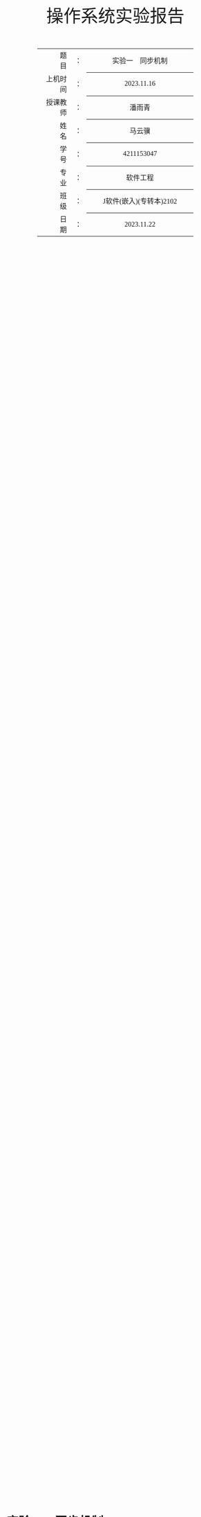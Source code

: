 <!-- 请使用 Typora + LaTeX-theme 来预览、编辑和导出PDF
Typora: https://typora.io/
LaTeX-theme: https://github.com/Keldos-Li/typora-latex-theme
Fonts: https://github.com/Keldos-Li/typora-latex-theme-fonts -->

<div class="cover" style="page-break-after:always;font-family:方正公文仿宋;width:100%;height:100%;border:none;margin: 0 auto;text-align:center;">
    <div style="width:60%;margin: 0 auto;height:0;padding-bottom:10%;">
        </br></br></br></br></br></br>
        <img src="https://raw.githubusercontent.com/SlenderData/img/main/images/%E5%B8%B8%E7%94%A8/%E5%AD%A6%E6%A0%A1%E6%A0%87%E8%AF%86/%E6%B1%9F%E8%8B%8F%E5%A4%A7%E5%AD%A6%E4%BA%AC%E6%B1%9F%E5%AD%A6%E9%99%A2/%E6%96%87%E5%AD%97%E7%BB%84%E5%90%88%E6%A8%AA%E6%8E%92.svg" alt="校名" style="width:100%;"/>
    </div>
    </br></br></br></br></br></br></br></br></br></br>
    <div style="width:40%;margin: 0 auto;height:0;padding-bottom:40%;">
        <img src="https://raw.githubusercontent.com/SlenderData/img/main/images/%E5%B8%B8%E7%94%A8/%E5%AD%A6%E6%A0%A1%E6%A0%87%E8%AF%86/%E6%B1%9F%E8%8B%8F%E5%A4%A7%E5%AD%A6%E4%BA%AC%E6%B1%9F%E5%AD%A6%E9%99%A2/%E6%A0%A1%E5%BE%BD.svg" alt="校徽" style="width:100%;"/>
	</div>
    </br></br></br>
    <span style="font-family:华文黑体Bold;text-align:center;font-size:30pt;margin: 10pt auto;line-height:40pt;">操作系统实验报告</span>
    </br>
    </br>
    </br>
    </br>
    <table style="border:none;text-align:center;width:72%;font-family:仿宋;font-size:14px; margin: 0 auto;">
    <tbody style="font-family:方正公文仿宋;font-size:12pt;">
    	<tr style="font-weight:normal;"> 
    		<td style="width:5%;text-align:right;">题　　目</td>
    		<td style="width:2%">：</td> 
    		<td style="width:40%;font-weight:normal;border-bottom: 1px solid;text-align:center;font-family:华文仿宋">实验一　同步机制</td>     </tr>
    	<tr style="font-weight:normal;"> 
    		<td style="width:5%;text-align:right;">上机时间</td>
    		<td style="width:2%">：</td> 
    		<td style="width:40%;font-weight:normal;border-bottom: 1px solid;text-align:center;font-family:华文仿宋">2023.11.16</td>     </tr>
    	<tr style="font-weight:normal;"> 
    		<td style="width:5%;text-align:right;">授课教师</td>
    		<td style="width:2%">：</td> 
    		<td style="width:40%;font-weight:normal;border-bottom: 1px solid;text-align:center;font-family:华文仿宋">潘雨青</td>     </tr>
    	<tr style="font-weight:normal;"> 
    		<td style="width:5%;text-align:right;">姓　　名</td>
    		<td style="width:2%">：</td> 
    		<td style="width:40%;font-weight:normal;border-bottom: 1px solid;text-align:center;font-family:华文仿宋">马云骥</td>     </tr>
    	<tr style="font-weight:normal;"> 
    		<td style="width:5%;text-align:right;">学　　号</td>
    		<td style="width:2%">：</td> 
    		<td style="width:40%;font-weight:normal;border-bottom: 1px solid;text-align:center;font-family:华文仿宋">4211153047</td>     </tr>
        <tr style="font-weight:normal;"> 
    		<td style="width:5%;text-align:right;">专　　业</td>
    		<td style="width:2%">：</td> 
    		<td style="width:40%;font-weight:normal;border-bottom: 1px solid;text-align:center;font-family:华文仿宋">软件工程</td>     </tr>
    	<tr style="font-weight:normal;"> 
    		<td style="width:5%;text-align:right;">班　　级</td>
    		<td style="width:2%">：</td> 
    		<td style="width:40%;font-weight:normal;border-bottom: 1px solid;text-align:center;font-family:华文仿宋">J软件(嵌入)(专转本)2102</td>     </tr>
    	<tr style="font-weight:normal;"> 
    		<td style="width:5%;text-align:right;">日　　期</td>
    		<td style="width:2%">：</td> 
    		<td style="width:40%;font-weight:normal;border-bottom: 1px solid;text-align:center;font-family:华文仿宋">2023.11.22</td>     </tr>
    </tbody>              
    </table>
</div>
<!-- 导出PDF时会在这里分页 -->

# 实验一　同步机制



## 实验目的

1. 掌握多线程编程
2. 理解互斥和同步的实现原理
3. 能够应用 Windows 系统中的互斥和同步机制实现互斥和同步的控制



## 实验设计

　　原始参考的案例代码均由 <span><img src="https://raw.githubusercontent.com/SlenderData/img/main/images/%E5%B8%B8%E7%94%A8/Logo/Language/C%23.svg" alt="C#" style="height:1em;margin-bottom:0.25em"></span> `C#` 编写，这里本人使用 <span><img src="https://raw.githubusercontent.com/SlenderData/img/main/images/%E5%B8%B8%E7%94%A8/Logo/Language/python.svg" alt="Python" style="height:1em;margin-bottom:0.25em"></span> `Python` 实现，力求达到同样的效果。

　　**开发环境**：<span><img src="https://upload.wikimedia.org/wikipedia/commons/8/87/Windows_logo_-_2021.svg" alt="Windows 11" style="height:1em;margin-bottom:0.25em"></span> `Windows 11 Pro 23H2`

　　　　　　　<span><img src="https://raw.githubusercontent.com/SlenderData/img/main/images/%E5%B8%B8%E7%94%A8/Logo/Language/python.svg" alt="Python" style="height:1em;margin-bottom:0.25em"></span> `Python 3.12`

　　　　　　　<span><img src="https://raw.githubusercontent.com/SlenderData/img/main/images/%E5%B8%B8%E7%94%A8/Logo/IDE/JetBrains/PyCharm.svg" alt="PyCharm" style="height:1em;margin-bottom:0.25em"></span> `PyCharm 2023.2.5`



### Counter

　　**目标**：了解多线程编程，思考为何多个线程执行相同代码时所需要时间不同。

　　**代码如下**：

```python
import threading
import time

# 定义一个计数器函数
def counter(name):
    start_time = time.time()
    x = 1
    for i in range(90000):
        y = x + 1
        x = y + x
    elapsed_time = (time.time() - start_time) * 1000  # 毫秒
    print(f"{name} took {elapsed_time} ms")

# 创建并启动线程
threads = []
for i in range(1, 11):
    thread = threading.Thread(target=counter, args=(f"Counter{i}",))
    thread.start()
    threads.append(thread)

# 等待所有线程完成
for thread in threads:
    thread.join()

```

　　这段代码使用 Python 的 `threading` 模块来创建和运行多个线程。下面是对代码的详细解释：

1. **导入必要的模块**:
   - `import threading`: 导入 Python 中用于线程处理的 `threading` 模块。
   - `import time`: 导入 `time` 模块，用于测量时间。

2. **定义计数器函数 `counter`**:
   - 这个函数接受一个参数 `name`，用于标识线程。
   - 在函数内部，首先记录开始时间。
   - 然后，进行一个计算密集型的操作，即循环 90000 次执行加法运算。（原案例代码为计算 900000000 次，由于 Python 的性能问题，这里减轻了计算负载）
   - 在循环结束后，计算经过的时间（毫秒）并打印该线程的名称和耗费时间。

3. **创建和启动线程**:
   - 创建一个空列表 `threads` 用于存储线程对象。
   - 通过一个循环创建 10 个线程。每个线程都执行 `counter` 函数，并传入一个唯一的名称（`Counter1`, `Counter2`, ..., `Counter10`）。
   - `threading.Thread(target=counter, args=(f"Counter{i}",))` 创建一个线程对象，目标函数是 `counter`，参数是一个格式化的字符串 `f"Counter{i}"`。
   - 使用 `thread.start()` 启动每个线程。
   - 将启动的线程添加到 `threads` 列表中。

4. **等待所有线程完成**:
   - 使用一个循环来遍历 `threads` 列表。
   - 对于列表中的每个线程，调用 `thread.join()`。这个方法会阻塞当前线程（即主线程），直到被调用 `join()` 的线程完成。这确保了主线程会等待所有创建的线程完成后才继续执行。

　　综上所述，这段代码创建了 10 个线程，每个线程执行相同的计算任务，并且主线程会等待所有这些线程完成后才结束程序。这是一个多线程并发执行的示例。

　　多个线程执行相同代码时所需要时间不同的原因主要是线程的调度和并发执行。创建了10个线程，每个线程都执行相同的计算任务。由于线程是并发执行的，操作系统会根据各种因素来调度这些线程的执行顺序。这包括处理器的可用性、线程的优先级、系统负载等。因此，每次运行程序时，不同的线程可能会以不同的顺序执行，这会导致它们花费的时间不同。



### PrioEx

　　**目标**：掌握多线程编程，熟悉如何调整的线程的优先级，并尝试改变实例中不同线程的优先级，观察其中运行时间的变化。

　　**代码如下**：

```python
import threading
import time

def counter(name, count_to, priority):
    for i in range(count_to):
        if i % 100 == 0:
            print(name, end='', flush=True)
            time.sleep(0.01 * (5 - priority))  # 模拟优先级差异

# 创建线程
threads = []
for i in range(1, 11):
    priority = 5 if i <= 7 or i == 9 else 3 if i == 8 else 1
    if i == 10:
        i = 'A'
    thread = threading.Thread(target=counter, args=(str(i), 5000, priority))
    threads.append(thread)

# 启动线程
for thread in threads:
    thread.start()

# 等待所有线程完成
for thread in threads:
    thread.join()

```

　　这段代码使用 Python 的 `threading` 模块来创建和运行多个线程，并通过自定义的方式模拟线程优先级。以下是代码的详细解释：

1. **导入必要的模块**:
   - `import threading`: 导入 Python 中用于线程处理的 `threading` 模块。
   - `import time`: 导入 `time` 模块，用于线程休眠。

2. **定义计数器函数 `counter`**:
   - 这个函数接收三个参数：`name`（线程名称），`count_to`（计数上限），和 `priority`（模拟的优先级）。
   - 函数中有一个循环，循环次数由 `count_to` 决定。
   - 在循环中，每当 `i` 是 100 的倍数时，打印线程的名称，然后根据优先级休眠一段时间。优先级越高，休眠时间越短，模拟线程优先级的影响。

3. **创建线程**:
   - 创建一个空列表 `threads` 用于存储线程对象。
   - 通过循环创建 10 个线程。每个线程的优先级根据其序号决定：前 7 个和第 9 个线程优先级为 5（最高优先级），第 8 个为 3（普通优先级），第 10 个为 1（最低优先级）。
   - 特别地，当 `i` 等于 10 时，将其转换为字符 'A'，便于观察输出结果。
   - 使用 `threading.Thread(target=counter, args=(str(i), 5000, priority))` 创建线程，其中 `counter` 是目标函数，`str(i)`、`5000` 和 `priority` 是传递给函数的参数。
   - 将每个创建的线程添加到 `threads` 列表中。

4. **启动线程**:
   - 遍历 `threads` 列表并启动每个线程。

5. **等待所有线程完成**:
   - 再次遍历 `threads` 列表。
   - 对每个线程调用 `thread.join()`，确保主线程在所有子线程完成之前不会继续执行。

　　通过这种方式，代码创建了 10 个具有不同“优先级”的线程，每个线程执行相同的计数任务，但根据其“优先级”休眠不同的时间，模拟了线程优先级的影响。这个例子展示了如何在 Python 中通过控制线程的休眠时间来模拟线程优先级的概念。



### MutexEx

　　**目标**：熟悉 Windows 系统中的互斥控制方法，在此基础上实现 4 个线程的互斥控制（原实例中为 2 个线程）。



#### 2 个线程的互斥控制

　　**代码如下**：

```python
import threading
import time
import random

# 创建一个锁对象
lock = threading.Lock()

def producer():
    while True:
        lock.acquire() # 请求锁
        try:
            print("----------------------\nProducer is working!")
            time.sleep(0.5) # 模拟工作
            print("Producer is finished!\n----------------------")
        finally:
            lock.release() # 释放锁
        time.sleep(random.uniform(0.2, 0.4))

def customer():
    while True:
        lock.acquire() # 请求锁
        try:
            print("----------------------\nCustomer is working!")
            time.sleep(0.5) # 模拟工作
            print("Customer is finished!\n----------------------")
        finally:
            lock.release() # 释放锁
        time.sleep(random.uniform(0.2, 0.4))

# 创建并启动线程
producer_thread = threading.Thread(target=producer)
customer_thread = threading.Thread(target=customer)

producer_thread.start()
customer_thread.start()

# 等待线程结束
producer_thread.join()
customer_thread.join()

```

　　这段代码展示了一个生产者-消费者模式的基本示例，其中使用了线程同步机制（通过互斥锁）来控制线程间的交互。下面是对代码的详细解释：

1. **导入必要的模块**:
   - `import threading`: 导入 Python 中用于线程处理的 `threading` 模块。
   - `import time`: 导入 `time` 模块，用于线程休眠。
   - `import random`: 导入 `random` 模块，用于生成随机数。

2. **创建互斥锁**:
   - `lock = threading.Lock()`: 创建一个互斥锁对象，用于在生产者和消费者之间同步资源访问。

3. **定义生产者函数 `producer`**:
   - 这个函数在一个无限循环中运行。
   - 使用 `lock.acquire()` 请求锁，确保同一时间内只有一个线程（生产者或消费者）可以执行其代码块。
   - 在锁的保护下，打印信息表示生产者正在工作，然后休眠 0.5 秒来模拟工作过程。
   - 使用 `finally` 块确保在退出代码块前释放锁（`lock.release()`），无论是正常退出还是因为异常。

4. **定义消费者函数 `customer`**:
   - 这个函数的结构与生产者函数类似，在一个无限循环中运行。
   - 同样使用锁来确保资源的同步访问，并模拟消费者的工作过程。

5. **创建并启动线程**:
   - 使用 `threading.Thread` 分别创建生产者和消费者线程。
   - 使用 `start()` 方法启动这两个线程。

6. **等待线程结束**:
   - 使用 `join()` 方法等待两个线程结束。不过，由于线程函数中使用了无限循环，这意味着这两个线程实际上不会自行结束，除非程序被外部中断，比如手动停止程序。

　　在这个示例中，生产者和消费者通过一个互斥锁来协调它们的操作。由于两个线程不能同时持有锁，这就保证了当一个线程（比如生产者）正在工作时，另一个线程（比如消费者）将等待直到锁被释放。这样可以防止同时访问共享资源所可能引发的问题，如数据不一致或竞争条件。



#### 4 个线程的互斥控制

　　由于并未指定生产者和消费者的个数，这里假定为 2 个生产者和 2 个消费者。

　　**代码如下**：

```python
　　import threading
import time
import random

# 创建一个锁对象
lock = threading.Lock()

def producer(id):
    while True:
        lock.acquire() # 请求锁
        try:
            print(f"----------------------\nProducer {id} is working!")
            time.sleep(0.5) # 模拟工作
            print(f"Producer {id} is finished!\n----------------------")
        finally:
            lock.release() # 释放锁
        time.sleep(random.uniform(0.2, 0.4))

def customer(id):
    while True:
        lock.acquire() # 请求锁
        try:
            print(f"----------------------\nCustomer {id} is working!")
            time.sleep(0.5) # 模拟工作
            print(f"Customer {id} is finished!\n----------------------")
        finally:
            lock.release() # 释放锁
        time.sleep(random.uniform(0.2, 0.4))

# 创建并启动线程
threads = []
for i in range(2):
    threads.append(threading.Thread(target=producer, args=(i+1,)))
    threads.append(threading.Thread(target=customer, args=(i+1,)))

for thread in threads:
    thread.start()

# 等待所有线程结束
for thread in threads:
    thread.join()

```

　　这段代码与之前的代码相比有以下主要区别：

1. **多个生产者和消费者**:
   - 在这个版本中，我创建了多个生产者（producer）和消费者（customer）线程。每个生产者和消费者都有一个唯一的标识符（`id`），这在函数调用时作为参数传入。
   - 在先前的代码中，只有一个生产者和一个消费者线程。

2. **线程创建方式的变化**:
   - 在这个版本中，通过循环创建了多个生产者和消费者线程，并将它们添加到一个线程列表 `threads` 中。这提供了更灵活的方式来管理和启动多个线程。
   - 在先前的代码中，生产者和消费者线程是单独创建和启动的。

3. **打印信息的个性化**:
   - 在这个版本中，打印的信息包含了线程的 `id`，这使得输出更容易区分哪个生产者或消费者在工作。例如，`print(f"Producer {id} is working!")`。
   - 在先前的代码中，打印的信息是静态的，没有区分不同线程的标识。

　　这些更改使代码能够支持多个生产者和消费者线程的并发执行，同时还能通过线程的唯一标识来追踪每个线程的活动。



### PCEx

　　**目标**：熟悉 Windows 系统中的同步控制方法，实现如下图所示的多线程的同步控制。

![](https://raw.githubusercontent.com/SlenderData/img/main/images/2023/11/20/21-29-16-8f8912bdacfa8004f70266c346fb258a-EX01-b4c196.svg)

　　**代码如下**：

```python
import threading
import queue
import random
import time

# 定义两个缓冲区
buffer1 = queue.Queue(maxsize=10)
buffer2 = queue.Queue(maxsize=5)

# 定义全局指针
ppointer = 0
pcpointer1 = 0
pcpointer2 = 0
cpointer = 0

# 为了线程安全，定义锁
ppointer_lock = threading.Lock()
pcpointer1_lock = threading.Lock()
pcpointer2_lock = threading.Lock()
cpointer_lock = threading.Lock()

def producer(name, buffer, maxsize):
    global ppointer
    while True:
        item = random.randint(1, 100)
        with ppointer_lock:
            buffer.put((item, ppointer))
            print(f"{name} produced {item} at position {ppointer}")
            ppointer = (ppointer + 1) % maxsize
        time.sleep(random.uniform(0.2, 0.4))

def pc(maxsize1, maxsize2):
    global pcpointer1, pcpointer2
    while True:
        with pcpointer1_lock:
            item, pcpointer1 = buffer1.get()
        with pcpointer2_lock:
            buffer2.put((item, pcpointer2))
            print(f"PC processed item {item} from position {pcpointer1} of buffer1 to position {pcpointer2} of buffer2")
            pcpointer2 = (pcpointer2 + 1) % maxsize2
        time.sleep(random.uniform(0.1, 0.2))

def customer(name, buffer, maxsize):
    global cpointer
    while True:
        item, cpointer = buffer.get()
        with cpointer_lock:
            print(f"{name} consumed {item} from position {cpointer}")
            cpointer = (cpointer + 1) % maxsize
        time.sleep(random.uniform(0.2, 0.4))

# 创建并启动线程
producer_threads = [threading.Thread(target=producer, args=(f"Producer{i}", buffer1, 10)) for i in range(1, 4)]
pc_thread = threading.Thread(target=pc, args=(10, 5))
customer_threads = [threading.Thread(target=customer, args=(f"Customer{i}", buffer2, 5)) for i in range(1, 3)]

for t in producer_threads + [pc_thread] + customer_threads:
    t.start()

for t in producer_threads + [pc_thread] + customer_threads:
    t.join()

```

　　这段代码展示了一个生产者-处理器-消费者模型，使用线程、队列和锁来处理并发和同步。这是一个复杂的多线程示例，涉及到多个生产者、一个处理器（producer-consumer，缩写为 `pc`）、以及多个消费者。下面是对代码的详细解释：

1. **导入必要的模块**:
   - `import threading`: 用于处理多线程。
   - `import queue`: 用于创建线程安全的队列。
   - `import random`: 生成随机数。
   - `import time`: 用于线程休眠。

2. **创建队列和全局指针**:
   - `buffer1` 和 `buffer2` 是两个队列，分别作为生产者的输出缓冲区和消费者的输入缓冲区。它们的最大容量分别是 10 和 5。
   - `ppointer`, `pcpointer1`, `pcpointer2`, `cpointer` 是全局指针，用于跟踪在每个缓冲区中的操作位置。由于 `queue.Queue` 在 Python 中是一个抽象的 FIFO 先进先出队列，它不允许直接访问特定索引的元素。因此，我们需要通过在每个生产者和消费者中维护一个单独的指针计数器来模拟这个行为。

3. **定义锁**:
   - `ppointer_lock`, `pcpointer1_lock`, `pcpointer2_lock`, `cpointer_lock` 是锁对象，用于同步对应指针的访问以保证线程安全。

4. **定义 `producer` 函数**:
   - 生产者线程函数，向 `buffer1` 生产数据。
   - 随机生成一个整数作为生产项，并将其及其位置放入 `buffer1`。
   - 使用 `ppointer_lock` 来同步对 `ppointer` 的访问。

5. **定义 `pc` 函数**:
   - 处理器线程函数，从 `buffer1` 取数据并加工后放入 `buffer2`。
   - 使用 `pcpointer1_lock` 和 `pcpointer2_lock` 分别同步从 `buffer1` 取数据和向 `buffer2` 放数据的操作。

6. **定义 `customer` 函数**:
   - 消费者线程函数，从 `buffer2` 取数据消费。
   - 使用 `cpointer_lock` 同步对 `cpointer` 的访问。

7. **创建并启动线程**:
   - 创建并启动三个生产者线程，一个处理器线程，和两个消费者线程。
   - 生产者线程和消费者线程分别传入其名称、操作的缓冲区和缓冲区大小作为参数。

8. **等待所有线程结束**:
   - 使用 `join()` 方法等待所有线程结束。但由于线程函数中使用了无限循环，这些线程实际上不会自行结束，除非程序被外部中断，比如手动停止程序。

　　这段代码演示了如何在一个复杂的生产者-处理器-消费者模型中使用队列来管理数据流，并通过锁来确保线程之间在访问共享资源时的同步。这是一种常见的并发编程模式，适用于多种数据处理和流处理场景。



## 实验结果

### Counter

![](https://raw.githubusercontent.com/SlenderData/img/main/images/2023/11/22/14-00-57-b6371943989054d274eeab009401d770-Snipaste_2023-11-22_13-55-40-39b787.png)

### PrioEx

![](https://raw.githubusercontent.com/SlenderData/img/main/images/2023/11/22/14-00-57-f2219f0de459747631ebe9d06e0fbc2b-Snipaste_2023-11-22_13-57-05-a1d026.png)

### MutexEx

#### 2 个线程

![](https://raw.githubusercontent.com/SlenderData/img/main/images/2023/11/22/14-00-57-413339f3fd500dbb015f8b9dec22d6d5-Snipaste_2023-11-22_13-58-03-479bd1.png)

#### 4 个线程

![](https://raw.githubusercontent.com/SlenderData/img/main/images/2023/11/22/14-00-57-9a4067230dc907b55e4343350b921bab-Snipaste_2023-11-22_13-58-51-bee3e6.png)

### PCEx

![](https://raw.githubusercontent.com/SlenderData/img/main/images/2023/11/22/14-00-57-fa08fd3f8e3d68c431e7bc46af236914-Snipaste_2023-11-22_14-00-27-7cd570.png)



## 实验总结

　　通过本次实验，我深入理解了多线程编程的核心概念及其在现代计算机系统中的重要性。本次实验不仅加深了我对多线程编程的理解，还提升了我的实际编程技能，特别是在涉及线程同步和互斥的复杂场景中。通过实验，我更加确信，良好的同步机制设计对于构建高效、稳定且可靠的多线程应用至关重要。
